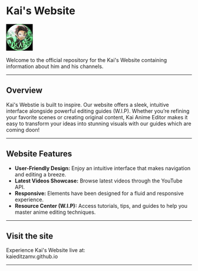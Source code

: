 # Kai's Website
![Kai's Website](./KaiEditzAMV.jpg)

Welcome to the official repository for the Kai's Website containing information about him and his channels.

---

## Overview

Kai's Webstie is built to inspire. Our website offers a sleek, intuitive interface alongside powerful editing guides (W.I.P). Whether you’re refining your favorite scenes or creating original content, Kai Anime Editor makes it easy to transform your ideas into stunning visuals with our guides which are coming doon!

---

## Website Features

- **User-Friendly Design:** Enjoy an intuitive interface that makes navigation and editing a breeze.
- **Latest Videos Showcase:** Browse latest videos through the YouTube API.
- **Responsive:** Elements have been designed for a fluid and responsive experience.
- **Resource Center (W.I.P):** Access tutorials, tips, and guides to help you master anime editing techniques.

---

## Visit the site

Experience Kai's Website live at:  
kaieditzamv.github.io

---
